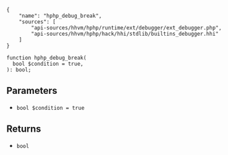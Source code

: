 ``` yamlmeta
{
    "name": "hphp_debug_break",
    "sources": [
        "api-sources/hhvm/hphp/runtime/ext/debugger/ext_debugger.php",
        "api-sources/hhvm/hphp/hack/hhi/stdlib/builtins_debugger.hhi"
    ]
}
```




``` Hack
function hphp_debug_break(
  bool $condition = true,
): bool;
```




## Parameters




+ ` bool $condition = true `




## Returns




* ` bool `
<!-- HHAPIDOC -->
